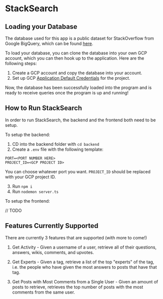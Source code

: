 # StackSearch

## Loading your Database

The database used for this app is a public dataset for StackOverflow from Google BigQuery, which can be found [here](https://console.cloud.google.com/bigquery?ws=!1m4!1m3!3m2!1sbigquery-public-data!2sstackoverflow).

To load your database, you can clone the database into your own GCP account, which you can then hook up to the application. Here are the following steps:

1) Create a GCP account and copy the database into your account.
2) Set up GCP [Application Default Credentials](https://cloud.google.com/docs/authentication/provide-credentials-adc) for the project.

Now, the database has been successfully loaded into the program and is ready to receive queries once the program is up and running!

## How to Run StackSearch

In order to run StackSearch, the backend and the frontend both need to be setup.

To setup the backend:

1) CD into the backend folder with `cd backend`
2) Create a `.env` file with the following template:

```
PORT=<PORT NUMBER HERE>
PROJECT_ID=<GCP PROJECT ID>
```

You can choose whatever port you want. `PROJECT_ID` should be replaced with your GCP project ID.

3) Run `npm i`
4) Run `nodemon server.ts`

To setup the frontend:

// TODO 


## Features Currently Supported

There are currently 3 features that are supported (with more to come!)

1) Get Activity - Given a username of a user, retrieve all of their questions, answers, wikis, comments, and upvotes.

2) Get Experts - Given a tag, retrieve a list of the top "experts" of the tag, i.e. the people who have given the most answers to posts that have that tag.

3) Get Posts with Most Comments from a Single User - Given an amount of posts to retrieve, retrieves the top number of posts with the most comments from the same user.
